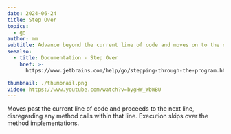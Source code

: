 ```yaml
---
date: 2024-06-24
title: Step Over
topics:
  - go
author: mm
subtitle: Advance beyond the current line of code and moves on to the next line
seealso:
  - title: Documentation - Step Over
    href: >-
      https://www.jetbrains.com/help/go/stepping-through-the-program.html#step-over

thumbnail: ./thumbnail.png
video: https://www.youtube.com/watch?v=bygHW_WbWBU
---
```


Moves past the current line of code and proceeds to the next line, disregarding any method calls within that line. Execution skips over the method implementations.
